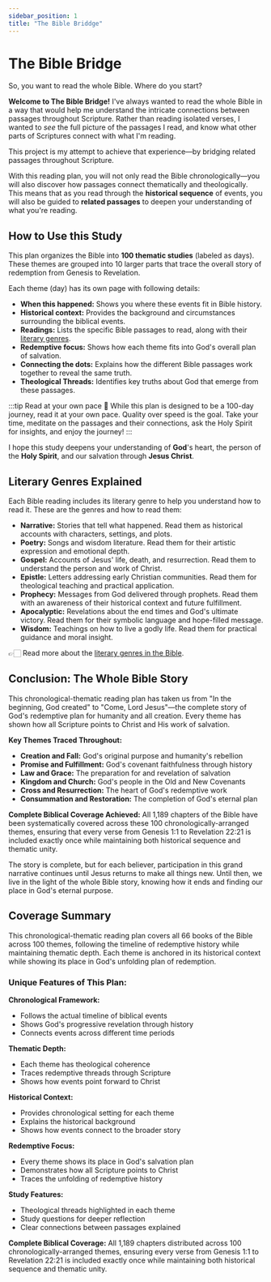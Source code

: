 ```yaml
---
sidebar_position: 1
title: "The Bible Briddge"
---
```


# The Bible Bridge

<div className="subtitle">So, you want to read the whole Bible. Where do you start?</div>

**Welcome to The Bible Bridge!** I've always wanted to read the whole Bible in a way that would help me understand the intricate connections between passages throughout Scripture. Rather than reading isolated verses, I wanted to *see* the full picture of the passages I read, and know what other parts of Scriptures connect with what I'm reading.

This project is my attempt to achieve that experience—by bridging related passages throughout Scripture.

With this reading plan, you will not only read the Bible chronologically—you will also discover how passages connect thematically and theologically. This means that as you read through the **historical sequence** of events, you will also be guided to **related passages** to deepen your understanding of what you're reading.

## How to Use this Study

This plan organizes the Bible into **100 thematic studies** (labeled as days). These themes are grouped into 10 larger parts that trace the overall story of redemption from Genesis to Revelation.

Each theme (day) has its own page with following details:

- **When this happened:** Shows you where these events fit in Bible history.
- **Historical context:** Provides the background and circumstances surrounding the biblical events.
- **Readings:** Lists the specific Bible passages to read, along with their  [literary genres](#literary-genres-explained).
- **Redemptive focus:** Shows how each theme fits into God's overall plan of salvation.
- **Connecting the dots:** Explains how the different Bible passages work together to reveal the same truth.
- **Theological Threads:** Identifies key truths about God that emerge from these passages.


 :::tip Read at your own pace 🙂
While this plan is designed to be a 100-day journey, read it at your own pace. Quality over speed is the goal. Take your time, meditate on the passages and their connections, ask the Holy Spirit for insights, and enjoy the journey!
:::

 I hope this study deepens your understanding of **God**'s heart, the person of the **Holy Spirit**, and our salvation through **Jesus Christ**.


## Literary Genres Explained

Each Bible reading includes its literary genre to help you understand how to read it. These are the genres and how to read them:

- **Narrative:** Stories that tell what happened. Read them as historical accounts with characters, settings, and plots.
- **Poetry:** Songs and wisdom literature. Read them for their artistic expression and emotional depth.
- **Gospel:** Accounts of Jesus' life, death, and resurrection. Read them to understand the person and work of Christ.
- **Epistle:** Letters addressing early Christian communities. Read them for theological teaching and practical application.
- **Prophecy:** Messages from God delivered through prophets. Read them with an awareness of their historical context and future fulfillment.
- **Apocalyptic:** Revelations about the end times and God's ultimate victory. Read them for their symbolic language and hope-filled message.
- **Wisdom:** Teachings on how to live a godly life. Read them for practical guidance and moral insight.

👉🏻 Read more about the [literary genres in the Bible](https://en.wikipedia.org/wiki/Biblical_genre).


## Conclusion: The Whole Bible Story

This chronological-thematic reading plan has taken us from "In the beginning, God created" to "Come, Lord Jesus"—the complete story of God's redemptive plan for humanity and all creation. Every theme has shown how all Scripture points to Christ and His work of salvation.

**Key Themes Traced Throughout:**
- **Creation and Fall:** God's original purpose and humanity's rebellion
- **Promise and Fulfillment:** God's covenant faithfulness through history
- **Law and Grace:** The preparation for and revelation of salvation
- **Kingdom and Church:** God's people in the Old and New Covenants
- **Cross and Resurrection:** The heart of God's redemptive work
- **Consummation and Restoration:** The completion of God's eternal plan

**Complete Biblical Coverage Achieved:**
All 1,189 chapters of the Bible have been systematically covered across these 100 chronologically-arranged themes, ensuring that every verse from Genesis 1:1 to Revelation 22:21 is included exactly once while maintaining both historical sequence and thematic unity.

The story is complete, but for each believer, participation in this grand narrative continues until Jesus returns to make all things new. Until then, we live in the light of the whole Bible story, knowing how it ends and finding our place in God's eternal purpose.

## Coverage Summary

This chronological-thematic reading plan covers all 66 books of the Bible across 100 themes, following the timeline of redemptive history while maintaining thematic depth. Each theme is anchored in its historical context while showing its place in God's unfolding plan of redemption.

### Unique Features of This Plan:

**Chronological Framework:**
- Follows the actual timeline of biblical events
- Shows God's progressive revelation through history
- Connects events across different time periods

**Thematic Depth:**
- Each theme has theological coherence
- Traces redemptive threads through Scripture
- Shows how events point forward to Christ

**Historical Context:**
- Provides chronological setting for each theme
- Explains the historical background
- Shows how events connect to the broader story

**Redemptive Focus:**
- Every theme shows its place in God's salvation plan
- Demonstrates how all Scripture points to Christ
- Traces the unfolding of redemptive history

**Study Features:**
- Theological threads highlighted in each theme
- Study questions for deeper reflection
- Clear connections between passages explained

**Complete Biblical Coverage:**
All 1,189 chapters distributed across 100 chronologically-arranged themes, ensuring every verse from Genesis 1:1 to Revelation 22:21 is included exactly once while maintaining both historical sequence and thematic unity.
